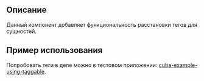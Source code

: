 ## Описание
Данный компонент добавляет функциональность расстановки тегов для сущностей.

## Пример использования
Попробовать теги в деле можно в тестовом приложении: [cuba-example-using-taggable](https://github.com/mariodavid/cuba-example-using-taggable).